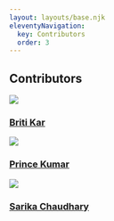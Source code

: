```yaml
---
layout: layouts/base.njk
eleventyNavigation:
  key: Contributors
  order: 3
---
```

<div class="min-h-[50vh] grid place-content-center justify-items-center relative">
  <h2 class="font-bold text-4xl my-5">Contributors</h2>
  <!-- <p class="font-light text-xl">Read our data driven and evidence based Tales</p> -->
  <!-- <a class="text-6xl font-light absolute bottom-5 text-gray-300 animate-bounce" href="#maincontent"><span class="iconify" data-icon="mdi-chevron-down"></span></a> -->
</div>

<div id="maincontent" class="container mx-auto px-8 grid place-content-center justify-items-center gap-10 mb-10">
	<a target="_blank" href="https://twitter.com/KarBriti" class="flex items-center gap-10 border-2 border-gray-300 shadow-md px-10 py-8 rounded-xl w-full max-w-[25rem]">
    <img class="w-10" src="https://api.multiavatar.com/1.svg" >
    <h3 class="font-medium text-lg">Briti Kar</h3>
  </a>
	<a target="_blank" href="https://twitter.com/princekumar037" class="flex items-center gap-10 border-2 border-gray-300 shadow-md px-10 py-8 rounded-xl w-full max-w-[25rem]">
    <img class="w-10" src="https://api.multiavatar.com/2.svg" >
    <h3 class="font-medium text-lg">Prince Kumar</h3>
  </a>
	<a target="_blank" href="https://twitter.com/sarika_jnu" class="flex items-center gap-10 border-2 border-gray-300 shadow-md px-10 py-8 rounded-xl w-full max-w-[25rem]">
    <img class="w-10" src="https://api.multiavatar.com/3.svg" >
    <h3 class="font-medium text-lg">Sarika Chaudhary</h3>
  </a>
</div>